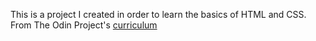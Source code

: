 This is a project I created in order to learn the basics of HTML and CSS.
From The Odin Project's [curriculum](http://www.theodinproject.com/courses/web-development-101/lessons/html-css)